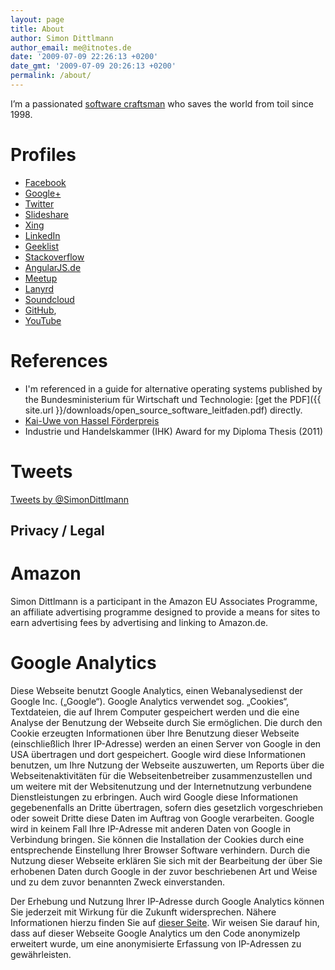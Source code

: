 ```yaml
---
layout: page
title: About
author: Simon Dittlmann
author_email: me@itnotes.de
date: '2009-07-09 22:26:13 +0200'
date_gmt: '2009-07-09 20:26:13 +0200'
permalink: /about/
---
```


I’m a passionated [software craftsman](http://manifesto.softwarecraftsmanship.org/) who saves the world from toil since 1998.

# Profiles

* [Facebook](https://www.facebook.com/simon.dittlmann)
* [Google+](https://plus.google.com/+SimonDittlmann)
* [Twitter](https://twitter.com/SimonDittlmann)
* [Slideshare](http://www.slideshare.net/Pindar)
* [Xing](https://www.xing.com/profile/Simon_Dittlmann)
* [LinkedIn](https://de.linkedin.com/in/simondittlmann)
* [Geeklist](https://geekli.st/SimonDittlmann)
* [Stackoverflow](http://stackoverflow.com/users/424243/simon)
* [AngularJS.de](http://angularjs.de/entwickler/simondittlmann)
* [Meetup](http://www.meetup.com/members/91221122/)
* [Lanyrd](http://lanyrd.com/profile/simondittlmann/)
* [Soundcloud](https://soundcloud.com/simon-dittlmann)
* [GitHub](https://github.com/Pindar),
* [YouTube](https://www.youtube.com/channel/UCr6tpd91790-GYpk-lT0Xkw)

<script type="application/ld+json">

{
  "@context": "http://schema.org",
  "@type": "Person",
  "name": "Simon Dittlmann",
  "url": "http://www.itnotes.de",
  "sameAs": [
    "https://www.facebook.com/simon.dittlmann",
    "https://twitter.com/SimonDittlmann",
    "https://de.linkedin.com/in/simondittlmann",
    "https://plus.google.com/+SimonDittlmann",
    "https://soundcloud.com/simon-dittlmann",
    "https://github.com/Pindar",
    "https://www.xing.com/profile/Simon_Dittlmann",
    "http://lanyrd.com/profile/simondittlmann/",
    "https://www.youtube.com/channel/UCr6tpd91790-GYpk-lT0Xkw"
  ]
}
</script>

# References

* I'm referenced in a guide for alternative operating systems published by the Bundesministerium für Wirtschaft und Technologie: [get the PDF]({{ site.url }}/downloads/open_source_software_leitfaden.pdf) directly.
* [Kai-Uwe von Hassel Förderpreis](http://www.domspatzen.de/de/chor/institutionen/kai-uwe-von-hassel-stiftung.html)
* Industrie und Handelskammer (IHK) Award for my Diploma Thesis (2011)

# Tweets

<a class="twitter-timeline" data-dnt="true" href="https://twitter.com/SimonDittlmann" data-widget-id="500267408301375488">Tweets by @SimonDittlmann</a>
<script>!function(d,s,id){var js,fjs=d.getElementsByTagName(s)[0],p=/^http:/.test(d.location)?'http':'https';if(!d.getElementById(id)){js=d.createElement(s);js.id=id;js.src=p+"://platform.twitter.com/widgets.js";fjs.parentNode.insertBefore(js,fjs);}}(document,"script","twitter-wjs");</script>

## Privacy / Legal

# Amazon
Simon Dittlmann is a participant in the Amazon EU Associates Programme, an affiliate advertising programme designed to provide a means for sites to earn advertising fees by advertising and linking to Amazon.de.

# Google Analytics
Diese Webseite benutzt Google Analytics, einen Webanalysedienst der Google Inc. („Google“). Google Analytics verwendet sog. „Cookies“, Textdateien, die auf Ihrem Computer gespeichert werden und die eine Analyse der Benutzung der Webseite durch Sie ermöglichen. Die durch den Cookie erzeugten Informationen über Ihre Benutzung dieser Webseite (einschließlich Ihrer IP-Adresse) werden an einen Server von Google in den USA übertragen und dort gespeichert. Google wird diese Informationen benutzen, um Ihre Nutzung der Webseite auszuwerten, um Reports über die Webseitenaktivitäten für die Webseitenbetreiber zusammenzustellen und um weitere mit der Websitenutzung und der Internetnutzung verbundene Dienstleistungen zu erbringen. Auch wird Google diese Informationen gegebenenfalls an Dritte übertragen, sofern dies gesetzlich vorgeschrieben oder soweit Dritte diese Daten im Auftrag von Google verarbeiten. Google wird in keinem Fall Ihre IP-Adresse mit anderen Daten von Google in Verbindung bringen. Sie können die Installation der Cookies durch eine entsprechende Einstellung Ihrer Browser Software verhindern. Durch die Nutzung dieser Webseite erklären Sie sich mit der Bearbeitung der über Sie erhobenen Daten durch Google in der zuvor beschriebenen Art und Weise und zu dem zuvor benannten Zweck einverstanden.

Der Erhebung und Nutzung Ihrer IP-Adresse durch Google Analytics können Sie jederzeit mit Wirkung für die Zukunft widersprechen. Nähere Informationen hierzu finden Sie auf [dieser Seite](https://tools.google.com/dlpage/gaoptout?hl=en). Wir weisen Sie darauf hin, dass auf dieser Webseite Google Analytics um den Code anonymizeIp erweitert wurde, um eine anonymisierte Erfassung von IP-Adressen zu gewährleisten.
